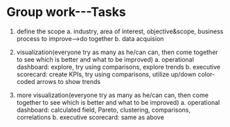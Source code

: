 # Group work---Tasks

1. define the scope
a. industry, area of interest, objective&scope, business process to improve-->do together
b. data acquision

2. visualization(everyone try as many as he/can can, then come together to see which is better and what to be improved)
a. operational dashboard: explore, try using comparisons, explore trends
b. executive scorecard: create KPIs, try using comparisons, utilize up/down color-coded arrows to show trends  

3. more visualization(everyone try as many as he/can can, then come together to see which is better and what to be improved)
a. operational dashboard: calculated field, Pareto, clustering, comparisons, correlations
b. executive scorecard: same as above
